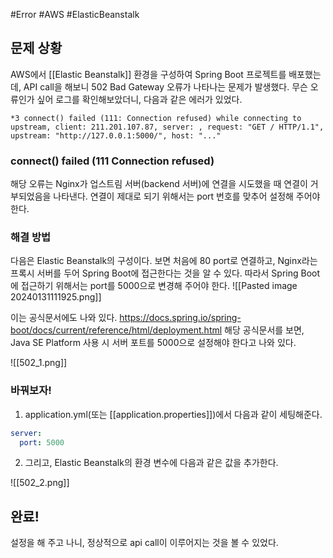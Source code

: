 #Error #AWS #ElasticBeanstalk 

## 문제 상황
AWS에서 [[Elastic Beanstalk]] 환경을 구성하여 Spring Boot 프로젝트를 배포했는데, API call을 해보니 502 Bad Gateway 오류가 나타나는 문제가 발생했다. 무슨 오류인가 싶어 로그를 확인해보았더니, 다음과 같은 에러가 있었다.

```
*3 connect() failed (111: Connection refused) while connecting to upstream, client: 211.201.107.87, server: , request: "GET / HTTP/1.1", upstream: "http://127.0.0.1:5000/", host: "..."
```

### connect() failed (111 Connection refused)
해당 오류는 Nginx가 업스트림 서버(backend 서버)에 연결을 시도했을 때 연결이 거부되었음을 나타낸다. 연결이 제대로 되기 위해서는 port 번호를 맞추어 설정해 주어야 한다.

### 해결 방법
다음은 Elastic Beanstalk의 구성이다. 보면 처음에 80 port로 연결하고, Nginx라는 프록시 서버를 두어 Spring Boot에 접근한다는 것을 알 수 있다. 따라서 Spring Boot에 접근하기 위해서는 port를 5000으로 변경해 주어야 한다.
![[Pasted image 20240131111925.png]]

이는 공식문서에도 나와 있다.
https://docs.spring.io/spring-boot/docs/current/reference/html/deployment.html
해당 공식문서를 보면, Java SE Platform 사용 시 서버 포트를 5000으로 설정해야 한다고 나와 있다.

![[502_1.png]]

### 바꿔보자!
1. application.yml(또는 [[application.properties]])에서 다음과 같이 세팅해준다.
```yml
server:  
  port: 5000
```

2. 그리고, Elastic Beanstalk의 환경 변수에 다음과 같은 값을 추가한다.

![[502_2.png]]

## 완료!
설정을 해 주고 나니, 정상적으로 api call이 이루어지는 것을 볼 수 있었다.
